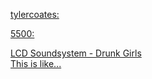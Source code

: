 ---
layout: post
wordpress_id: 575
wordpress_url: http://noesbueno.com/archives/575
date: '2010-04-19 18:57:13 -0500'
date_gmt: '2010-04-19 23:57:13 -0500'
body: |
  <p><a href="http://ennuipartie.tumblr.com/post/533826620">tylercoates:</p>
  <p>5500:</p>
  <p>LCD Soundsystem - Drunk Girls<br />
  This is like...</a></p>
---